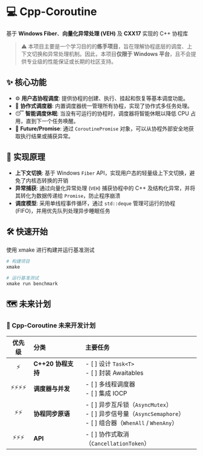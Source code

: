 # 💻 Cpp-Coroutine

基于 **Windows Fiber**、**向量化异常处理 (VEH)** 及 **CXX17** 实现的 C++ 协程库

> ⚠️ 本项目主要是一个学习目的的**练手项目**，旨在理解协程底层的调度、上下文切换和异常处理机制。因此，本项目**仅限于 Windows 平台**，且不会提供专业级的性能保证或长期的社区支持。

## ✨ 核心功能

- ⚙️ **用户态协程调度**: 提供协程的创建、执行、挂起和恢复等基本调度功能。
- 🤝 **协作式调度器**: 内置调度器统一管理所有协程，实现了协作式多任务处理。
- 😴 **智能调度休眠**: 当没有可运行的协程时，调度器将智能休眠以降低 CPU 占用，直到下一个任务唤醒。
- 🎁 **Future/Promise**: 通过 `CoroutinePromise` 对象，可以从协程外部安全地获取执行结果或捕获异常。

## 🔧 实现原理

- **上下文切换**: 基于 Windows `Fiber` API，实现用户态的轻量级上下文切换，避免了内核态转换的开销
- **异常捕获**: 通过向量化异常处理 (`VEH`) 捕获协程中的 C++ 及结构化异常，并将其转化为数据传递给 `Promise`，防止程序崩溃
- **调度模型**: 采用单线程事件循环，通过 `std::deque` 管理可运行的协程 (FIFO)，并用优先队列处理异步睡眠任务

## 🛠️ 快速开始

使用 xmake 进行构建并运行基准测试

```powershell
# 构建项目
xmake

# 运行基准测试
xmake run benchmark
```

## 🗺️ 未来计划

### 🚀 Cpp-Coroutine 未来开发计划

| 优先级 | 分类 | 主要任务 |
| :---: | :--- | :--- |
| ⚡ | **C++20 协程支持** | - [ ] 设计 `Task<T>`<br>- [ ] 封装 Awaitables |
| ⚡⚡⚡⚡ | **调度器与并发** | - [ ] 多线程调度器<br>- [ ] 集成 IOCP |
| ⚡⚡ | **协程同步原语** | - [ ] 异步互斥锁（`AsyncMutex`）<br>- [ ] 异步信号量（`AsyncSemaphore`）<br>- [ ] 组合器（`WhenAll` / `WhenAny`） |
| ⚡⚡⚡ | **API** | - [ ] 协作式取消（`CancellationToken`） |